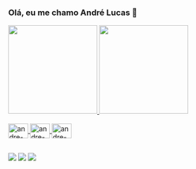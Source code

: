 ### Olá, eu me chamo André Lucas 👋
<div>
  <a href="https://github.com/andrelucassvt">
  <img height="180em" src="https://github-readme-stats.vercel.app/api?username=andrelucassvt&show_icons=true&theme=dracula&include_all_commits=true&count_private=true"/>
  <img height="180em" src="https://github-readme-stats.vercel.app/api/top-langs/?username=andresalvador-vwi&layout=compact&langs_count=7&theme=dracula"/>
</div>
<div style="display: inline_block"><br>
  <img align="center" alt="andre-dart" height="30" width="40" src="https://cdn.jsdelivr.net/gh/devicons/devicon/icons/dart/dart-original.svg"/>
  <img align="center" alt="andre-swift" height="30" width="40" src="https://cdn.jsdelivr.net/gh/devicons/devicon/icons/swift/swift-original.svg">
  <img align="center" alt="andre-java" height="30" width="40" src="https://cdn.jsdelivr.net/gh/devicons/devicon/icons/java/java-original.svg">
  
</div>
  
  ##
  
<div> 
  <a href="https://www.instagram.com/andre_lucaxs" target="_blank"><img src="https://img.shields.io/badge/-Instagram-%23E4405F?style=for-the-badge&logo=instagram&logoColor=white" target="_blank"></a>
  <a href = "andrelucassvt99@gmail.com"><img src="https://img.shields.io/badge/-Gmail-%23333?style=for-the-badge&logo=gmail&logoColor=white" target="_blank"></a>
  <a href="https://www.linkedin.com/in/andre-lucas-dev/" target="_blank"><img src="https://img.shields.io/badge/-LinkedIn-%230077B5?style=for-the-badge&logo=linkedin&logoColor=white" target="_blank"></a> 
 
</div>
  

<!--
**andrelucassvt/andrelucassvt** is a ✨ _special_ ✨ repository because its `README.md` (this file) appears on your GitHub profile.

Here are some ideas to get you started:

- 🔭 I’m currently working on ...
- 🌱 I’m currently learning ...
- 👯 I’m looking to collaborate on ...
- 🤔 I’m looking for help with ...
- 💬 Ask me about ...
- 📫 How to reach me: ...
- 😄 Pronouns: ...
- ⚡ Fun fact: ...
-->
